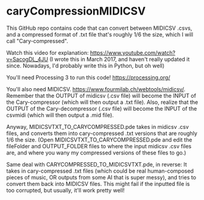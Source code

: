 # caryCompressionMIDICSV

This GitHub repo contains code that can convert between MIDICSV .csvs, and a compressed format of .txt file that's roughly 1/6 the size, which I will call "Cary-compressed".

Watch this video for explanation: https://www.youtube.com/watch?v=SacogDL_4JU (I wrote this in March 2017, and haven't really updated it since. Nowadays, I'd probably write this in Python, but oh well)

You'll need Processing 3 to run this code! https://processing.org/

You'll also need MIDICSV. https://www.fourmilab.ch/webtools/midicsv/. Remember that the OUTPUT of midicsv (.csv file) will become the INPUT of the Cary-compressor (which will then output a .txt file). Also, realize that the OUTPUT of the Cary-decompressor (.csv file) will become the INPUT of the csvmidi (which will then output a .mid file).

Anyway, MIDICSVTXT_TO_CARYCOMPRESSED.pde takes in midicsv .csv files, and converts them into cary-compressed .txt versions that are roughly 1/6 the size.
(Open MIDICSVTXT_TO_CARYCOMPRESSED.pde and edit the fileFolder and OUTPUT_FOLDER files to where the input midicsv .csv files are, and where you wany my compressed versions of these files to go.)

Same deal with CARYCOMPRESSED_TO_MIDICSVTXT.pde, in reverse: It takes in cary-compressed .txt files (which could be real human-composed pieces of music, OR outputs from some AI that is super messy), and tries to convert them back into MIDICSV files. This might fail if the inputted file is too corrupted, but usually, it'll work pretty well!


